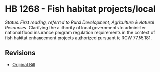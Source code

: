 # HB 1268 - Fish habitat projects/local
*Status: First reading, referred to Rural Development, Agriculture & Natural Resources.*
Clarifying the authority of local governments to administer national flood insurance program regulation requirements in the context of fish habitat enhancement projects authorized pursuant to RCW 77.55.181.

## Revisions
* [Original Bill](1/)